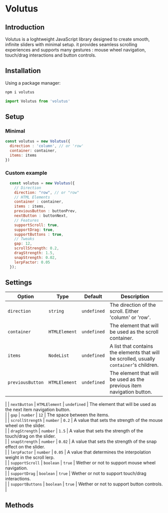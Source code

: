 # Volutus

## Introduction

Volutus is a loghtweight JavaScript library designed to create smooth, infinite sliders with minimal setup. it provides seamless scrolling experiences and supports many gestures : mouse wheel navigation, touch/drag interactions and button controls.

## Installation

Using a package manager:

```bash
npm i volutus
```
```js
import Volutus from 'volutus'
```

## Setup

### Minimal

```js
const volutus = new Volutus({
  direction : 'column', // or 'row'
  container: container,
  items: items
})
```

### Custom example

```js
  const volutus = new Volutus({
    // Direction
    direction: "row", // or "row"
    // HTML Elements
    container : container,
    items : items,
    previousButton : buttonPrev,
    nextButton : buttonNext,
    // Features
    supportScroll: true,
    supportDrag: true,
    supportButtons : true,
    // Tweaks
    gap: 12,
    scrollStrength: 0.2,
    dragStrength: 1.5,
    snapStrength: 0.02,
    lerpFactor: 0.05
  });
```

## Settings

| Option                 | Type                       | Default                                            | Description     |
|------------------------|----------------------------|----------------------------------------------------|--------------------------------------------------------------------------------------------------------------------------------------------------------------------------------------------------------------------------------------------------------------------------------------|
| `direction`            | `string`                   | `undefined`                                        | The direction of the scroll. Either 'column' or 'row'.                                                                                     |
| `container`            | `HTMLElement`              | `undefined`                                        | The element that will be used as the scroll container.                                                                                   |
| `items`                | `NodeList`                 | `undefined`                                        | A list that contains the elements that will be scrolled, usually `container`'s children.                                                 |
| `previousButton`       | `HTMLElement`              | `undefined`                                        | The element that will be used as the previous item navigation button.                                                 
|
| `nextButton`           | `HTMLElement`              | `undefined`                                        | The element that will be used as the next item navigation button.                                                 
|
| `gap`                  | `number`                   | `12`                                               | The space between the items.                                                 
|
| `scrollStrength`       | `number`                   | `0.2`                                              | A value that sets the strength of the mouse wheel on the slider.                                                 
|
| `dragStrength`         | `number`                   | `1.5`                                              | A value that sets the strength of the touch/drag on the slider.                                                 
|
| `snapStrength`         | `number`                   | `0.02`                                             | A value that sets the strength of the snap effect on the slider.                                                 
|
| `lerpFactor`           | `number`                   | `0.05`                                             | A value that determines the interpolation weight in the scroll lerp.                                                 
|
| `supportScroll`        | `boolean`                  | `true`                                             | Wether or not to support mouse wheel navigation.                                                 
|
| `supportDrag`          | `boolean`                  | `true`                                             | Wether or not to support touch/drag interactions.                                                 
|
| `supportButtons`       | `boolean`                  | `true`                                             | Wether or not to support button controls.                                                 
|

## Methods
